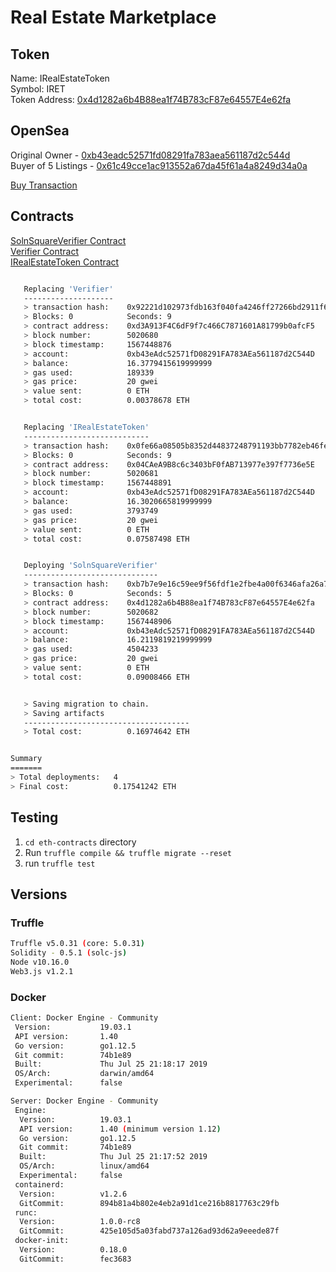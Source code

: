 # Real Estate Marketplace

## Token

Name: IRealEstateToken<br>
Symbol: IRET<br>
Token Address: [0x4d1282a6b4B88ea1f74B783cF87e64557E4e62fa](https://rinkeby.etherscan.io/token/0x4d1282a6b4B88ea1f74B783cF87e64557E4e62fa)


## OpenSea

Original Owner - [0xb43eadc52571fd08291fa783aea561187d2c544d](https://rinkeby.opensea.io/accounts/0xb43eadc52571fd08291fa783aea561187d2c544d)<br>
Buyer of 5 Listings - [0x61c49cce1ac913552a67da45f61a4a8249d34a0a](https://rinkeby.opensea.io/accounts/0x61c49cce1ac913552a67da45f61a4a8249d34a0a)<br>

[Buy Transaction](https://rinkeby.etherscan.io/tx/0x0add1e2510300b2332cbd820181f18110c5092b73ee80cf104e3d63def82c0f1)


## Contracts

[SolnSquareVerifier Contract](https://rinkeby.etherscan.io/address/0x4d1282a6b4B88ea1f74B783cF87e64557E4e62fa)<br>
[Verifier Contract](https://rinkeby.etherscan.io/address/0xd3A913F4C6dF9f7c466C7871601A81799b0afcF5)<br>
[IRealEstateToken Contract](https://rinkeby.etherscan.io/address/0x04CAeA9B8c6c3403bF0fAB713977e397f7736e5E)


```bash

   Replacing 'Verifier'
   --------------------
   > transaction hash:    0x92221d102973fdb163f040fa4246ff27266bd2911f6a091ffee37d9427e00d28
   > Blocks: 0            Seconds: 9
   > contract address:    0xd3A913F4C6dF9f7c466C7871601A81799b0afcF5
   > block number:        5020680
   > block timestamp:     1567448876
   > account:             0xb43eAdc52571fD08291FA783AEa561187d2C544D
   > balance:             16.3779415619999999
   > gas used:            189339
   > gas price:           20 gwei
   > value sent:          0 ETH
   > total cost:          0.00378678 ETH


   Replacing 'IRealEstateToken'
   ----------------------------
   > transaction hash:    0x0fe66a08505b8352d44837248791193bb7782eb46fe36449b84b1cae4672ea6f
   > Blocks: 0            Seconds: 9
   > contract address:    0x04CAeA9B8c6c3403bF0fAB713977e397f7736e5E
   > block number:        5020681
   > block timestamp:     1567448891
   > account:             0xb43eAdc52571fD08291FA783AEa561187d2C544D
   > balance:             16.3020665819999999
   > gas used:            3793749
   > gas price:           20 gwei
   > value sent:          0 ETH
   > total cost:          0.07587498 ETH


   Deploying 'SolnSquareVerifier'
   ------------------------------
   > transaction hash:    0xb7b7e9e16c59ee9f56fdf1e2fbe4a00f6346afa26a75de53654d4c386e8f2058
   > Blocks: 0            Seconds: 5
   > contract address:    0x4d1282a6b4B88ea1f74B783cF87e64557E4e62fa
   > block number:        5020682
   > block timestamp:     1567448906
   > account:             0xb43eAdc52571fD08291FA783AEa561187d2C544D
   > balance:             16.2119819219999999
   > gas used:            4504233
   > gas price:           20 gwei
   > value sent:          0 ETH
   > total cost:          0.09008466 ETH


   > Saving migration to chain.
   > Saving artifacts
   -------------------------------------
   > Total cost:          0.16974642 ETH


Summary
=======
> Total deployments:   4
> Final cost:          0.17541242 ETH


```

## Testing

1. `cd eth-contracts` directory
1. Run `truffle compile && truffle migrate --reset`
1. run `truffle test`


## Versions

### Truffle

```bash
Truffle v5.0.31 (core: 5.0.31)
Solidity - 0.5.1 (solc-js)
Node v10.16.0
Web3.js v1.2.1
```

### Docker

```bash
Client: Docker Engine - Community
 Version:           19.03.1
 API version:       1.40
 Go version:        go1.12.5
 Git commit:        74b1e89
 Built:             Thu Jul 25 21:18:17 2019
 OS/Arch:           darwin/amd64
 Experimental:      false

Server: Docker Engine - Community
 Engine:
  Version:          19.03.1
  API version:      1.40 (minimum version 1.12)
  Go version:       go1.12.5
  Git commit:       74b1e89
  Built:            Thu Jul 25 21:17:52 2019
  OS/Arch:          linux/amd64
  Experimental:     false
 containerd:
  Version:          v1.2.6
  GitCommit:        894b81a4b802e4eb2a91d1ce216b8817763c29fb
 runc:
  Version:          1.0.0-rc8
  GitCommit:        425e105d5a03fabd737a126ad93d62a9eeede87f
 docker-init:
  Version:          0.18.0
  GitCommit:        fec3683
  ```
  
